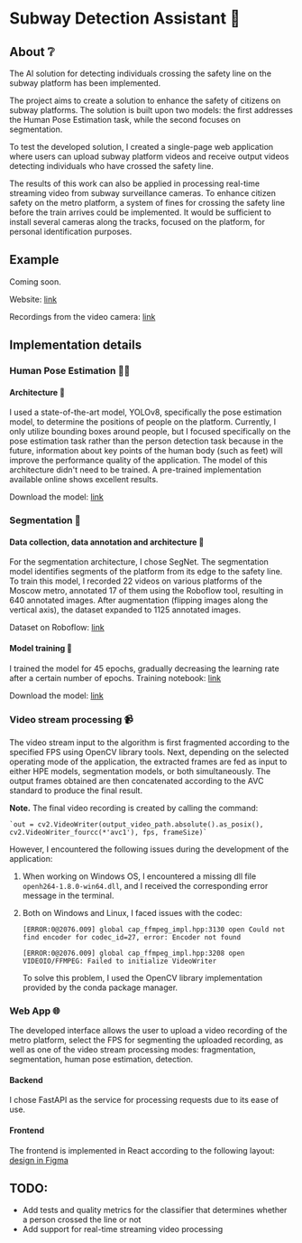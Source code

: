 # Subway Detection Assistant 🤖

## About ❔

The AI solution for detecting individuals crossing the safety line on the subway platform has been implemented.

The project aims to create a solution to enhance the safety of citizens on subway platforms. The solution is built upon two models: the first addresses the Human Pose Estimation task, while the second focuses on segmentation.

To test the developed solution, I created a single-page web application where users can upload subway platform videos and receive output videos detecting individuals who have crossed the safety line.

The results of this work can also be applied in processing real-time streaming video from subway surveillance cameras. To enhance citizen safety on the metro platform, a system of fines for crossing the safety line before the train arrives could be implemented. It would be sufficient to install several cameras along the tracks, focused on the platform, for personal identification purposes.

## Example

Coming soon.

Website: [link](http://51.250.83.97:3000/)

Recordings from the video camera: [link](https://drive.google.com/drive/folders/1griTlB1BhWMGeoeSK0ap2C0pnm9OlVBg?usp=drive_link)

## Implementation details

### Human Pose Estimation 🧘🏻

#### Architecture 📐

I used a state-of-the-art model, YOLOv8, specifically the pose estimation model, to determine the positions of people on the platform. Currently, I only utilize bounding boxes around people, but I focused specifically on the pose estimation task rather than the person detection task because in the future, information about key points of the human body (such as feet) will improve the performance quality of the application. The model of this architecture didn't need to be trained. A pre-trained implementation available online shows excellent results.

Download the model: [link](backend/processing/ml/human_pose_estimation/yolov8m-pose.pt)

### Segmentation 🔎

#### Data collection, data annotation and architecture 💾

For the segmentation architecture, I chose SegNet. The segmentation model identifies segments of the platform from its edge to the safety line. To train this model, I recorded 22 videos on various platforms of the Moscow metro, annotated 17 of them using the Roboflow tool, resulting in 640 annotated images. After augmentation (flipping images along the vertical axis), the dataset expanded to 1125 annotated images.

Dataset on Roboflow: [link](https://app.roboflow.com/study-jzyvf/metro-detection/6)

#### Model training 🦾

I trained the model for 45 epochs, gradually decreasing the learning rate after a certain number of epochs. Training notebook: [link](research/segmentation/Segmentation_1125.ipynb)

Download the model: [link](backend/processing/ml/segmentation/segnet_bce_1125_45_epoch.pth)

### Video stream processing 📹

The video stream input to the algorithm is first fragmented according to the specified FPS using OpenCV library tools. Next, depending on the selected operating mode of the application, the extracted frames are fed as input to either HPE models, segmentation models, or both simultaneously. The output frames obtained are then concatenated according to the AVC standard to produce the final result.

**Note.** The final video recording is created by calling the command:

    `out = cv2.VideoWriter(output_video_path.absolute().as_posix(), cv2.VideoWriter_fourcc(*'avc1'), fps, frameSize)`

However, I encountered the following issues during the development of the application:

1. When working on Windows OS, I encountered a missing dll file `openh264-1.8.0-win64.dll`, and I received the corresponding error message in the terminal.
2. Both on Windows and Linux, I faced issues with the codec:

    `[ERROR:0@2076.009] global cap_ffmpeg_impl.hpp:3130 open Could not find encoder for codec_id=27, error: Encoder not found`
    
    `[ERROR:0@2076.009] global cap_ffmpeg_impl.hpp:3208 open VIDEOIO/FFMPEG: Failed to initialize VideoWriter`

    To solve this problem, I used the OpenCV library implementation provided by the conda package manager.

### Web App 🌐

The developed interface allows the user to upload a video recording of the metro platform, select the FPS for segmenting the uploaded recording, as well as one of the video stream processing modes: fragmentation, segmentation, human pose estimation, detection.

#### Backend

I chose FastAPI as the service for processing requests due to its ease of use.

#### Frontend

The frontend is implemented in React according to the following layout: [design in Figma](https://www.figma.com/file/qGz5kg4ag92exxrOzW0T78/Single-page-Web-App)


## TODO:

* Add tests and quality metrics for the classifier that determines whether a person crossed the line or not
* Add support for real-time streaming video processing